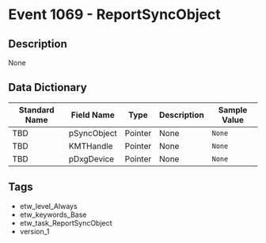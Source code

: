# Event 1069 - ReportSyncObject

## Description
None

## Data Dictionary
|Standard Name|Field Name|Type|Description|Sample Value|
|---|---|---|---|---|
|TBD|pSyncObject|Pointer|None|`None`|
|TBD|KMTHandle|Pointer|None|`None`|
|TBD|pDxgDevice|Pointer|None|`None`|

## Tags
* etw_level_Always
* etw_keywords_Base
* etw_task_ReportSyncObject
* version_1